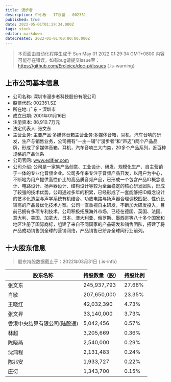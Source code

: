 ```yaml
---
title: 漫步者
description: 中小板 - IT设备 - 002351
published: true
date: 2022-05-01T01:29:34.000Z
tags: stock
editor: markdown
dateCreated: 2022-01-01T00:00:00.000Z
---
```


> 本页面由自动化程序生成于 Sun May 01 2022 01:29:34 GMT+0800
> 内容可能存在错误，如有bug请提交issue至：https://github.com/Eroleice/doc-pi/issues
{.is-warning}

## 上市公司基本信息
- 公司名称: 深圳市漫步者科技股份有限公司
- 股票代码: 002351.SZ
- 所在地: 广东 - 深圳市
- 成立日期: 2001年01月16日
- 注册资本: 88,910.7万元
- 法定代表人: 张文东
- 主营业务: 主要产品:多媒体音箱主营业务:多媒体音箱，耳机，汽车音响的研发，生产与销售业务，公司拥有“一主一辅”(“漫步者”和“声迈”)两个产品品牌，形成了多媒体音箱，耳机，汽车音响三大门类，20多个产品系列，近百种规格的产品体系
- 公司官网: www.edifier.com
- 公司介绍: 公司是一家集产品创意、工业设计、研发、规模化生产、自主营销于一体的专业化音频企业。公司多年来专注于音频产品开发，以用户为中心，不断地为用户提供高性价比的高品质音频产品，已形成一个包含产品ID概念设计、电路设计、扬声器设计、结构设计等较为全面稳定的核心研发团队，形成了较强的技术优势。公司通过多年的积累，已经形成了一套能够把ID概念设计的艺术化造型与声学系统有机结合、功放电路与扬声器合理调校匹配、性价比较高的产品最优化技术方案。公司一直重视自主研发，不断加大研发投入，目前已拥有多项专利技术。公司积极拓展海外市场，已经在德国、英国、法国、意大利、美国、加拿大、日本、澳大利亚、俄罗斯、墨西哥等八十多个国家和地区注册了国际商标，组建了来自不同国家的产品研发和销售团队，搭建了将产品成功销售到全球的营销网络，产品销售已跻身全球同行业前列。


## 十大股东信息
> 股东持股数据截止于：2022年03月31日
{.is-info}

| 股东名称 | 持股数量（股） | 持股比例 |
| --- | --- | --- |
| 张文东 | 245,937,793 | 27.66% |
| 肖敏 | 207,650,000 | 23.35% |
| 王晓红 | 42,032,390 | 4.73% |
| 张文昇 | 33,140,000 | 3.73% |
| 香港中央结算有限公司(陆股通) | 5,042,456 | 0.57% |
| 林超 | 3,205,669 | 0.36% |
| 陈晓燕 | 2,540,000 | 0.29% |
| 沈鸿程 | 2,131,483 | 0.24% |
| 陈兆安 | 1,933,727 | 0.22% |
| 庄衍 | 1,343,700 | 0.15% |




